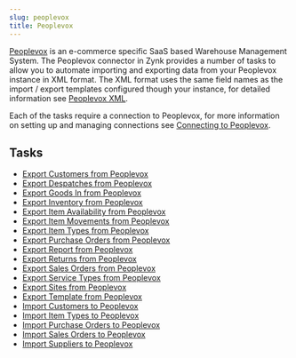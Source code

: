 ```yaml
---
slug: peoplevox
title: Peoplevox
---
```


[Peoplevox](http://www.peoplevox.co.uk/) is an e-commerce specific SaaS based Warehouse Management System.  The Peoplevox connector in Zynk provides a number of tasks to allow you to automate importing and exporting data from your Peoplevox instance in XML format.  The XML format uses the same field names as the import / export templates configured though your instance, for detailed information see [Peoplevox XML](peoplevox-xml).

Each of the tasks require a connection to Peoplevox, for more information on setting up and managing connections see [Connecting to Peoplevox](connecting-to-peoplevox).

## Tasks

 * [Export Customers from Peoplevox](export-customers-from-peoplevox)
 * [Export Despatches from Peoplevox](export-despatches-from-peoplevox)
 * [Export Goods In from Peoplevox](export-goods-in-from-peoplevox)
 * [Export Inventory from Peoplevox](export-inventory-from-peoplevox)
 * [Export Item Availability from Peoplevox](export-item-availability-from-peoplevox) 
 * [Export Item Movements from Peoplevox](export-item-movements-from-peoplevox) 
 * [Export Item Types from Peoplevox](export-item-types-from-peoplevox)
 * [Export Purchase Orders from Peoplevox](export-purchase-orders-from-peoplevox)
 * [Export Report from Peoplevox](export-report-from-peoplevox) 
 * [Export Returns from Peoplevox](export-returns-from-peoplevox)
 * [Export Sales Orders from Peoplevox](export-sales-orders-from-peoplevox)
 * [Export Service Types from Peoplevox](export-service-types-from-peoplevox)
 * [Export Sites from Peoplevox](export-sites-from-peoplevox) 
 * [Export Template from Peoplevox](export-template-from-peoplevox) 
 * [Import Customers to Peoplevox](import-customers-to-peoplevox)
 * [Import Item Types to Peoplevox](import-item-types-to-peoplevox)
 * [Import Purchase Orders to Peoplevox](import-purchase-orders-to-peoplevox)
 * [Import Sales Orders to Peoplevox](import-sales-orders-to-peoplevox)
 * [Import Suppliers to Peoplevox](import-suppliers-to-peoplevox)
